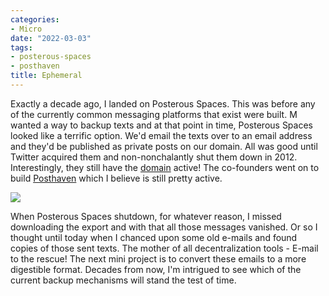 ```yaml
---
categories:
- Micro
date: "2022-03-03"
tags:
- posterous-spaces
- posthaven
title: Ephemeral
---
```


Exactly a decade ago, I landed on Posterous Spaces. This was before any of the currently common messaging platforms that exist were built. M wanted a way to backup texts and at that point in time, Posterous Spaces looked like a terrific option. We'd email the texts over to an email address and they'd be published as private posts on our domain. All was good until Twitter acquired them and non-nonchalantly shut them down in 2012. Interestingly, they still have the [domain](http://www.posterous.com/) active! The co-founders went on to build [Posthaven](https://posthaven.com/our_pledge) which I believe is still pretty active.

![](images/Screenshot-from-2022-03-03-22-30-45.png)

When Posterous Spaces shutdown, for whatever reason, I missed downloading the export and with that all those messages vanished. Or so I thought until today when I chanced upon some old e-mails and found copies of those sent texts. The mother of all decentralization tools - E-mail to the rescue! The next mini project is to convert these emails to a more digestible format. Decades from now, I'm intrigued to see which of the current backup mechanisms will stand the test of time.
